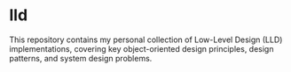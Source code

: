 # lld
This repository contains my personal collection of Low-Level Design (LLD) implementations, covering key object-oriented design principles, design patterns, and system design problems. 
